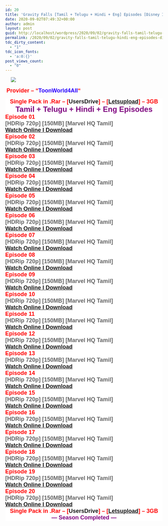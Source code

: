 ```yaml
---
id: 20
title: 'Gravity Falls [Tamil + Telugu + Hindi + Eng] Episodes [Disney India]'
date: 2020-09-02T07:49:32+00:00
author: admin
layout: post
guid: http://localhost/wordpress/2020/09/02/gravity-falls-tamil-telugu-hindi-eng-episodes-disney-india/
permalink: /2020/09/02/gravity-falls-tamil-telugu-hindi-eng-episodes-disney-india/
tdc_dirty_content:
  - "1"
tdc_icon_fonts:
  - 'a:0:{}'
post_views_count:
  - "0"
---
```

&nbsp;<a href="https://1.bp.blogspot.com/--CC5cPlhLxI/X0YB3D05DFI/AAAAAAAABGc/wWPHQ3y67tUwUkNstgmId1gqMILxKBVQwCLcBGAsYHQ/s1200/DeZHJGTVwAA7phG.jpg" style="margin-left: 1em; margin-right: 1em; text-align: center;"><img border="0" data-original-height="894" data-original-width="1200" src="https://1.bp.blogspot.com/--CC5cPlhLxI/X0YB3D05DFI/AAAAAAAABGc/wWPHQ3y67tUwUkNstgmId1gqMILxKBVQwCLcBGAsYHQ/s16000/DeZHJGTVwAA7phG.jpg" /></a>

&nbsp;<b style="font-family: arial, sans-serif;"><span style="color: red; font-size: large;">Provider &#8211; &#8220;</span><span style="color: #2b00fe; font-size: large;">ToonWorld4All</span><span style="color: red; font-size: large;">&#8220;</span></b>

<div style="background-color: white; font-family: arial, sans-serif; text-align: center;">
  <b><span style="font-size: large;"><span style="color: red;">Single Pack in .Rar &#8211; [</span>UsersDrive<span style="color: red;">] &#8211; [</span><a href="http://gestyy.com/eewftm">Letsupload</a><span style="color: red;">] &#8211; 3GB</span></span></b>
</div>

<div style="background-color: white; font-family: arial, sans-serif; text-align: center;">
  <b><span style="color: #800180; font-size: x-large;">Tamil + Telugu + Hindi + Eng Episodes</span></b>
</div>

<div style="background-color: white; font-family: arial, sans-serif;">
  <b><span style="color: red; font-size: large;">Episode 01</span></b>
</div>

<div style="background-color: white; font-family: arial, sans-serif;">
  <b><span style="color: #666666; font-size: large;">[HDRip 720p] [150MB] [Marvel HQ Tamil]</span></b>
</div>

<div style="background-color: white; color: #222222; font-family: arial, sans-serif;">
  <b><span style="font-size: large;"><a href="https://drive.google.com/file/d/1K_XDlDS_2_TrpMylV595pztUeF0sw4Lo/view?usp=sharing">Watch Online&nbsp;I&nbsp;Download</a></span></b>
</div>

<div style="background-color: white; color: #222222; font-family: arial, sans-serif;">
  <div style="color: black;">
    <b><span style="color: red; font-size: large;">Episode 02</span></b>
  </div>
  
  <div style="color: black;">
    <b><span style="color: #666666; font-size: large;">[HDRip 720p] [150MB] [Marvel HQ Tamil]</span></b>
  </div>
  
  <div>
    <b><span style="font-size: large;"><a href="https://drive.google.com/file/d/1AmSWea7bLnqoW0yXMpE68uaOUfomAMyj/view?usp=sharing">Watch Online&nbsp;I&nbsp;Download</a></span></b>
  </div>
</div>

<div style="background-color: white;">
  <div style="font-family: arial, sans-serif;">
    <b><span style="color: red; font-size: large;">Episode 03</span></b>
  </div>
  
  <div style="font-family: arial, sans-serif;">
    <b><span style="color: #666666; font-size: large;">[HDRip 720p] [150MB] [Marvel HQ Tamil]</span></b>
  </div>
  
  <div style="color: #222222; font-family: arial, sans-serif;">
    <b><span style="font-size: large;"><a href="https://drive.google.com/file/d/1H61XBYo68i1uuSpy-laUsGGxK3ln8lYM/view?usp=sharing">Watch Online&nbsp;I&nbsp;Download</a></span></b>
  </div>
  
  <div style="font-family: arial, sans-serif;">
    <b><span style="color: red; font-size: large;">Episode 04</span></b>
  </div>
  
  <div style="font-family: arial, sans-serif;">
    <b><span style="color: #666666; font-size: large;">[HDRip 720p] [150MB] [Marvel HQ Tamil]</span></b>
  </div>
  
  <div style="color: #222222; font-family: arial, sans-serif;">
    <b><span style="font-size: large;"><a href="https://drive.google.com/file/d/1PfaOz9HpMtNpaVTYFePmDKLvbQJQc-1I/view?usp=sharing">Watch Online&nbsp;I&nbsp;Download</a></span></b>
  </div>
  
  <div style="font-family: arial, sans-serif;">
    <b><span style="color: red; font-size: large;">Episode 05</span></b>
  </div>
  
  <div style="font-family: arial, sans-serif;">
    <b><span style="color: #666666; font-size: large;">[HDRip 720p] [150MB] [Marvel HQ Tamil]</span></b>
  </div>
  
  <div style="color: #222222; font-family: arial, sans-serif;">
    <b><span style="font-size: large;"><a href="https://drive.google.com/file/d/1E4h8N5YF6KTFZu9X5IkHmemRRSdyZC8G/view?usp=sharing">Watch Online&nbsp;I&nbsp;Download</a></span></b>
  </div>
  
  <div style="font-family: arial, sans-serif;">
    <b><span style="color: red; font-size: large;">Episode 06</span></b>
  </div>
  
  <div style="font-family: arial, sans-serif;">
    <b><span style="color: #666666; font-size: large;">[HDRip 720p] [150MB] [Marvel HQ Tamil]</span></b>
  </div>
  
  <div style="color: #222222; font-family: arial, sans-serif;">
    <b><span style="font-size: large;"><a href="https://drive.google.com/file/d/1in8fVfgeXHJfr4eLHCf0fGvQcwYq8QMO/view?usp=sharing">Watch Online&nbsp;I&nbsp;Download</a></span></b>
  </div>
  
  <div style="font-family: arial, sans-serif;">
    <b><span style="color: red; font-size: large;">Episode 07</span></b>
  </div>
  
  <div style="font-family: arial, sans-serif;">
    <b><span style="color: #666666; font-size: large;">[HDRip 720p] [150MB] [Marvel HQ Tamil]</span></b>
  </div>
  
  <div style="color: #222222; font-family: arial, sans-serif;">
    <b><span style="font-size: large;"><a href="https://drive.google.com/file/d/1gQne7FKBjHcekFn6b1N1CYUxsIvadCh4/view?usp=sharing">Watch Online&nbsp;I&nbsp;Download</a></span></b>
  </div>
  
  <div style="font-family: arial, sans-serif;">
    <b><span style="color: red; font-size: large;">Episode 08</span></b>
  </div>
  
  <div style="font-family: arial, sans-serif;">
    <b><span style="color: #666666; font-size: large;">[HDRip 720p] [150MB] [Marvel HQ Tamil]</span></b>
  </div>
  
  <div style="color: #222222; font-family: arial, sans-serif;">
    <b><span style="font-size: large;"><a href="https://drive.google.com/file/d/1TZkgjnQV16517u2ZbWRDP_fk0ccF3hu1/view?usp=sharing">Watch Online&nbsp;I&nbsp;Download</a></span></b>
  </div>
  
  <div style="font-family: arial, sans-serif;">
    <b><span style="color: red; font-size: large;">Episode 09</span></b>
  </div>
  
  <div style="font-family: arial, sans-serif;">
    <b><span style="color: #666666; font-size: large;">[HDRip 720p] [150MB] [Marvel HQ Tamil]</span></b>
  </div>
  
  <div style="color: #222222; font-family: arial, sans-serif;">
    <b><span style="font-size: large;"><a href="https://drive.google.com/file/d/1bMoJOyLHIucbtHYki3Afu0iaMCaAEOaC/view?usp=sharing">Watch Online&nbsp;I&nbsp;Download</a></span></b>
  </div>
  
  <div style="font-family: arial, sans-serif;">
    <b><span style="color: red; font-size: large;">Episode 10</span></b>
  </div>
  
  <div style="font-family: arial, sans-serif;">
    <b><span style="color: #666666; font-size: large;">[HDRip 720p] [150MB] [Marvel HQ Tamil]</span></b>
  </div>
  
  <div style="color: #222222; font-family: arial, sans-serif;">
    <b><span style="font-size: large;"><a href="https://drive.google.com/file/d/1J4qiEe09Ll-RdnVL-wK4B370LgZE6P92/view?usp=sharing">Watch Online&nbsp;I&nbsp;Download</a></span></b>
  </div>
  
  <div style="font-family: arial, sans-serif;">
    <b><span style="color: red; font-size: large;">Episode 11</span></b>
  </div>
  
  <div style="font-family: arial, sans-serif;">
    <b><span style="color: #666666; font-size: large;">[HDRip 720p] [150MB] [Marvel HQ Tamil]</span></b>
  </div>
  
  <div style="color: #222222; font-family: arial, sans-serif;">
    <b><span style="font-size: large;"><a href="https://drive.google.com/file/d/1-3xn0VJ17aaK9ftWMINjZZ1FOX6fifQu/view?usp=sharing">Watch Online&nbsp;I&nbsp;Download</a></span></b>
  </div>
  
  <div style="font-family: arial, sans-serif;">
    <b><span style="color: red; font-size: large;">Episode 12</span></b>
  </div>
  
  <div style="font-family: arial, sans-serif;">
    <b><span style="color: #666666; font-size: large;">[HDRip 720p] [150MB] [Marvel HQ Tamil]</span></b>
  </div>
  
  <div style="color: #222222; font-family: arial, sans-serif;">
    <b><span style="font-size: large;"><a href="https://drive.google.com/file/d/18dY6WFkSThMGtaiNYBzSoesHZkW3gDOq/view?usp=sharing">Watch Online&nbsp;I&nbsp;Download</a></span></b>
  </div>
  
  <div style="font-family: arial, sans-serif;">
    <b><span style="color: red; font-size: large;">Episode 13</span></b>
  </div>
  
  <div style="font-family: arial, sans-serif;">
    <b><span style="color: #666666; font-size: large;">[HDRip 720p] [150MB] [Marvel HQ Tamil]</span></b>
  </div>
  
  <div style="color: #222222; font-family: arial, sans-serif;">
    <b><span style="font-size: large;"><a href="https://drive.google.com/file/d/1r0efy7ImeyDDxzUJwfyjNCU6Ktefz_Xv/view?usp=sharing">Watch Online&nbsp;I&nbsp;Download</a></span></b>
  </div>
  
  <div style="font-family: arial, sans-serif;">
    <b><span style="color: red; font-size: large;">Episode 14</span></b>
  </div>
  
  <div style="font-family: arial, sans-serif;">
    <b><span style="color: #666666; font-size: large;">[HDRip 720p] [150MB] [Marvel HQ Tamil]</span></b>
  </div>
  
  <div style="color: #222222; font-family: arial, sans-serif;">
    <b><span style="font-size: large;"><a href="https://drive.google.com/file/d/1hbUeJ_vA2AnQsOCBwiKj0vVtq8KQVYZd/view?usp=sharing">Watch Online&nbsp;I&nbsp;Download</a></span></b>
  </div>
  
  <div style="font-family: arial, sans-serif;">
    <b><span style="color: red; font-size: large;">Episode 15</span></b>
  </div>
  
  <div style="font-family: arial, sans-serif;">
    <b><span style="color: #666666; font-size: large;">[HDRip 720p] [150MB] [Marvel HQ Tamil]</span></b>
  </div>
  
  <div style="color: #222222; font-family: arial, sans-serif;">
    <b><span style="font-size: large;"><a href="https://drive.google.com/file/d/1c7yJavB6p2O2c6a5GwLc5xzofu7z7WcP/view?usp=sharing">Watch Online&nbsp;I&nbsp;Download</a></span></b>
  </div>
  
  <div style="font-family: arial, sans-serif;">
    <b><span style="color: red; font-size: large;">Episode 16</span></b>
  </div>
  
  <div style="font-family: arial, sans-serif;">
    <b><span style="color: #666666; font-size: large;">[HDRip 720p] [150MB] [Marvel HQ Tamil]</span></b>
  </div>
  
  <div style="color: #222222; font-family: arial, sans-serif;">
    <b><span style="font-size: large;"><a href="https://drive.google.com/file/d/1XM81u4hXviUClVDcUzDcDSN7M-3wynDp/view?usp=sharing">Watch Online&nbsp;I&nbsp;Download</a></span></b>
  </div>
  
  <div style="font-family: arial, sans-serif;">
    <b><span style="color: red; font-size: large;">Episode 17</span></b>
  </div>
  
  <div style="font-family: arial, sans-serif;">
    <b><span style="color: #666666; font-size: large;">[HDRip 720p] [150MB] [Marvel HQ Tamil]</span></b>
  </div>
  
  <div style="color: #222222; font-family: arial, sans-serif;">
    <b><span style="font-size: large;"><a href="https://drive.google.com/file/d/1K9ldQKx5hhWV0zmzKGD4JW-EoIFjUdaV/view?usp=sharing">Watch Online&nbsp;I&nbsp;Download</a></span></b>
  </div>
  
  <div style="font-family: arial, sans-serif;">
    <b><span style="color: red; font-size: large;">Episode 18</span></b>
  </div>
  
  <div style="font-family: arial, sans-serif;">
    <b><span style="color: #666666; font-size: large;">[HDRip 720p] [150MB] [Marvel HQ Tamil]</span></b>
  </div>
  
  <div style="color: #222222; font-family: arial, sans-serif;">
    <b><span style="font-size: large;"><a href="https://drive.google.com/file/d/1FRbkXFKOe-GWiD1UHjxK2FUo3rT2ZUQ-/view?usp=sharing">Watch Online&nbsp;I&nbsp;Download</a></span></b>
  </div>
  
  <div style="font-family: arial, sans-serif;">
    <b><span style="color: red; font-size: large;">Episode 19</span></b>
  </div>
  
  <div style="font-family: arial, sans-serif;">
    <b><span style="color: #666666; font-size: large;">[HDRip 720p] [150MB] [Marvel HQ Tamil]</span></b>
  </div>
  
  <div style="color: #222222; font-family: arial, sans-serif;">
    <b><span style="font-size: large;"><a href="https://drive.google.com/file/d/1OLhaxdP2FE4Bwvbcj0EOoKVT9On7KjQb/view?usp=sharing">Watch Online&nbsp;I&nbsp;Download</a></span></b>
  </div>
  
  <div style="font-family: arial, sans-serif;">
    <b><span style="color: red; font-size: large;">Episode 20</span></b>
  </div>
  
  <div style="font-family: arial, sans-serif;">
    <b><span style="color: #666666; font-size: large;">[HDRip 720p] [150MB] [Marvel HQ Tamil]</span></b>
  </div>
  
  <div style="color: #222222; font-family: arial, sans-serif;">
    <b><span style="font-size: large;"><a href="https://drive.google.com/file/d/1cNGFNg44rgUq7i2u8Wpi7_UlEtzyausl/view?usp=sharing">Watch Online&nbsp;I&nbsp;Download</a></span></b>
  </div>
  
  <div style="font-family: arial, sans-serif; text-align: center;">
    <b><span style="font-size: large;"><span style="color: red;">Single Pack in .Rar &#8211; [</span>UsersDrive<span style="color: red;">] &#8211; [</span><a href="http://gestyy.com/eewftm">Letsupload</a><span style="color: red;">] &#8211; 3GB</span></span></b>
  </div>
  
  <div style="font-family: arial, sans-serif; text-align: center;">
    <b><span style="color: #800180; font-size: large;">&#8212; Season Completed &#8212;</span></b>
  </div>
</div>